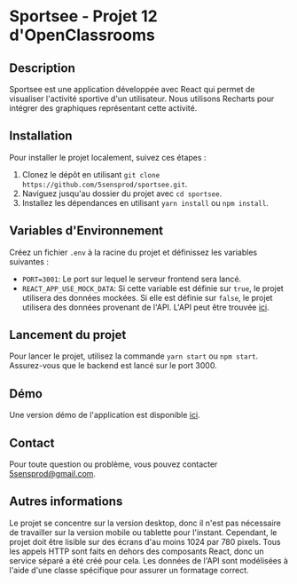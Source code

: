 # Sportsee - Projet 12 d'OpenClassrooms

## Description

Sportsee est une application développée avec React qui permet de visualiser l'activité sportive d'un utilisateur. Nous utilisons Recharts pour intégrer des graphiques représentant cette activité.

## Installation

Pour installer le projet localement, suivez ces étapes :

1. Clonez le dépôt en utilisant `git clone https://github.com/5sensprod/sportsee.git`.
2. Naviguez jusqu'au dossier du projet avec `cd sportsee`.
3. Installez les dépendances en utilisant `yarn install` ou `npm install`.

## Variables d'Environnement

Créez un fichier `.env` à la racine du projet et définissez les variables suivantes :

- `PORT=3001`: Le port sur lequel le serveur frontend sera lancé.
- `REACT_APP_USE_MOCK_DATA`: Si cette variable est définie sur `true`, le projet utilisera des données mockées. Si elle est définie sur `false`, le projet utilisera des données provenant de l'API. L'API peut être trouvée [ici](https://github.com/OpenClassrooms-Student-Center/P9-front-end-dashboard).

## Lancement du projet

Pour lancer le projet, utilisez la commande `yarn start` ou `npm start`. Assurez-vous que le backend est lancé sur le port 3000.

## Démo

Une version démo de l'application est disponible [ici](https://5sensprod.github.io/sportsee_mock/).

## Contact

Pour toute question ou problème, vous pouvez contacter [5sensprod@gmail.com](mailto:5sensprod@gmail.com).

## Autres informations

Le projet se concentre sur la version desktop, donc il n'est pas nécessaire de travailler sur la version mobile ou tablette pour l'instant. Cependant, le projet doit être lisible sur des écrans d'au moins 1024 par 780 pixels. Tous les appels HTTP sont faits en dehors des composants React, donc un service séparé a été créé pour cela. Les données de l'API sont modélisées à l'aide d'une classe spécifique pour assurer un formatage correct.
